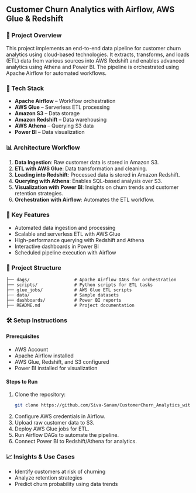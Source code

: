 ## Customer Churn Analytics with Airflow, AWS Glue & Redshift

### 📌 Project Overview
This project implements an end-to-end data pipeline for customer churn analytics using cloud-based technologies. It extracts, transforms, and loads (ETL) data from various sources into AWS Redshift and enables advanced analytics using Athena and Power BI. The pipeline is orchestrated using Apache Airflow for automated workflows.

### 🚀 Tech Stack
- **Apache Airflow** – Workflow orchestration
- **AWS Glue** – Serverless ETL processing
- **Amazon S3** – Data storage
- **Amazon Redshift** – Data warehousing
- **AWS Athena** – Querying S3 data
- **Power BI** – Data visualization

### 📊 Architecture Workflow
1. **Data Ingestion**: Raw customer data is stored in Amazon S3.
2. **ETL with AWS Glue**: Data transformation and cleaning.
3. **Loading into Redshift**: Processed data is stored in Amazon Redshift.
4. **Querying with Athena**: Enables SQL-based analysis over S3.
5. **Visualization with Power BI**: Insights on churn trends and customer retention strategies.
6. **Orchestration with Airflow**: Automates the ETL workflow.

### 🔹 Key Features
- Automated data ingestion and processing
- Scalable and serverless ETL with AWS Glue
- High-performance querying with Redshift and Athena
- Interactive dashboards in Power BI
- Scheduled pipeline execution with Airflow

### 📂 Project Structure
```
├── dags/                 # Apache Airflow DAGs for orchestration
├── scripts/              # Python scripts for ETL tasks
├── glue_jobs/            # AWS Glue ETL scripts
├── data/                 # Sample datasets
├── dashboards/           # Power BI reports
├── README.md             # Project documentation
```

### 🛠 Setup Instructions
#### Prerequisites
- AWS Account
- Apache Airflow installed
- AWS Glue, Redshift, and S3 configured
- Power BI installed for visualization

#### Steps to Run
1. Clone the repository:
   ```bash
   git clone https://github.com/Siva-Sanam/CustomerChurn_Analytics_with_Airflow-AWSGlue_Redshift.git
   ```
2. Configure AWS credentials in Airflow.
3. Upload raw customer data to S3.
4. Deploy AWS Glue jobs for ETL.
5. Run Airflow DAGs to automate the pipeline.
6. Connect Power BI to Redshift/Athena for analytics.

### 📈 Insights & Use Cases
- Identify customers at risk of churning
- Analyze retention strategies
- Predict churn probability using data trends


